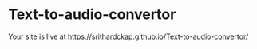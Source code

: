 # Text-to-audio-convertor


Your site is live at https://srithardckap.github.io/Text-to-audio-convertor/
